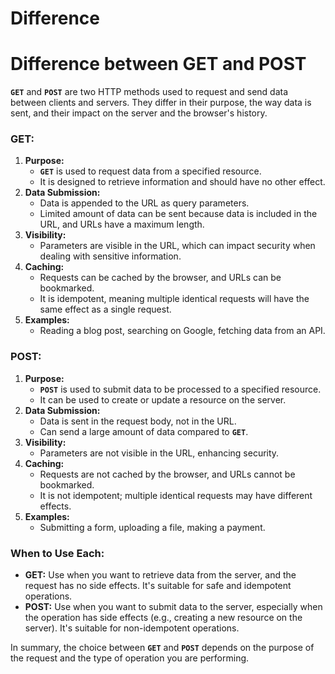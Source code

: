 # Difference

# Difference between GET and POST

**`GET`** and **`POST`** are two HTTP methods used to request and send data between clients and servers. They differ in their purpose, the way data is sent, and their impact on the server and the browser's history.

### **GET:**

1. **Purpose:**
    - **`GET`** is used to request data from a specified resource.
    - It is designed to retrieve information and should have no other effect.
2. **Data Submission:**
    - Data is appended to the URL as query parameters.
    - Limited amount of data can be sent because data is included in the URL, and URLs have a maximum length.
3. **Visibility:**
    - Parameters are visible in the URL, which can impact security when dealing with sensitive information.
4. **Caching:**
    - Requests can be cached by the browser, and URLs can be bookmarked.
    - It is idempotent, meaning multiple identical requests will have the same effect as a single request.
5. **Examples:**
    - Reading a blog post, searching on Google, fetching data from an API.

### **POST:**

1. **Purpose:**
    - **`POST`** is used to submit data to be processed to a specified resource.
    - It can be used to create or update a resource on the server.
2. **Data Submission:**
    - Data is sent in the request body, not in the URL.
    - Can send a large amount of data compared to **`GET`**.
3. **Visibility:**
    - Parameters are not visible in the URL, enhancing security.
4. **Caching:**
    - Requests are not cached by the browser, and URLs cannot be bookmarked.
    - It is not idempotent; multiple identical requests may have different effects.
5. **Examples:**
    - Submitting a form, uploading a file, making a payment.

### **When to Use Each:**

- **GET:** Use when you want to retrieve data from the server, and the request has no side effects. It's suitable for safe and idempotent operations.
- **POST:** Use when you want to submit data to the server, especially when the operation has side effects (e.g., creating a new resource on the server). It's suitable for non-idempotent operations.

In summary, the choice between **`GET`** and **`POST`** depends on the purpose of the request and the type of operation you are performing.